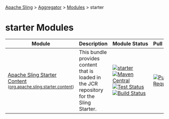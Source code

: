 [Apache Sling](https://sling.apache.org) > [Aggregator](https://github.com/apache/sling-aggregator/) > [Modules](https://github.com/apache/sling-aggregator/blob/master/docs/modules.md) > starter
# starter Modules

| Module | Description | Module&nbsp;Status | Pull&nbsp;Requests |
|---    |---    |---    |---    |
| [Apache Sling Starter Content](https://github.com/apache/sling-org-apache-sling-starter-content) <br/> <small>([org.apache.sling.starter.content](https://search.maven.org/#search%7Cga%7C1%7Cg%3A%22org.apache.sling%22%20a%3A%22org.apache.sling.starter.contentD%22))</small> |      This bundle provides content that is loaded in the JCR repository     for the Sling Starter.    | &#32;[![starter](https://sling.apache.org/badges/group-starter.svg)](https://github.com/apache/sling-aggregator/blob/master/docs/group/starter.md)&#32;[![Maven Central](https://maven-badges.herokuapp.com/maven-central/org.apache.sling/org.apache.sling.starter.content/badge.svg)](https://search.maven.org/#search%7Cga%7C1%7Cg%3A%22org.apache.sling%22%20a%3A%22org.apache.sling.starter.content%22)&#32;[![Test Status](https://img.shields.io/jenkins/t/https/builds.apache.org/job/Sling/job/sling-org-apache-sling-starter-content/job/master.svg?longCache=true)](https://builds.apache.org/job/Sling/job/sling-org-apache-sling-starter-content/job/master/test_results_analyzer/)&#32;[![Build Status](https://builds.apache.org/buildStatus/icon?job=Sling/sling-org-apache-sling-starter-content/master)](https://builds.apache.org/job/Sling/job/sling-org-apache-sling-starter-content/job/master) | &#32;[![Pull Requests](https://img.shields.io/github/issues-pr/apache/sling-org-apache-sling-starter-content.svg)](https://github.com/apache/sling-org-apache-sling-starter-content/pulls) |